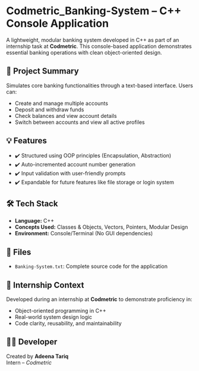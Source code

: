 # Codmetric_Banking-System – C++ Console Application

A lightweight, modular banking system developed in C++ as part of an internship task at **Codmetric**. This console-based application demonstrates essential banking operations with clean object-oriented design.

## 🎯 Project Summary

Simulates core banking functionalities through a text-based interface. Users can:
- Create and manage multiple accounts
- Deposit and withdraw funds
- Check balances and view account details
- Switch between accounts and view all active profiles

## 💡 Features

- ✔️ Structured using OOP principles (Encapsulation, Abstraction)
- ✔️ Auto-incremented account number generation
- ✔️ Input validation with user-friendly prompts
- ✔️ Expandable for future features like file storage or login system

## 🛠 Tech Stack

- **Language:** C++
- **Concepts Used:** Classes & Objects, Vectors, Pointers, Modular Design
- **Environment:** Console/Terminal (No GUI dependencies)

## 📂 Files

- `Banking-System.txt`: Complete source code for the application

## 🧠 Internship Context

Developed during an internship at **Codmetric** to demonstrate proficiency in:
- Object-oriented programming in C++
- Real-world system design logic
- Code clarity, reusability, and maintainability

## 👩‍💻 Developer

Created by **Adeena Tariq**  
Intern – *Codmetric*
